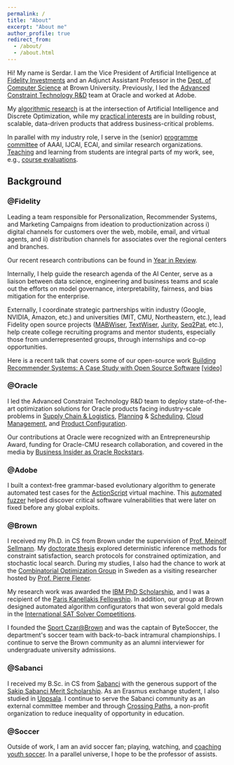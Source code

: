```yaml
---
permalink: /
title: "About"
excerpt: "About me"
author_profile: true
redirect_from: 
  - /about/
  - /about.html
---
```


Hi! My name is Serdar. I am the Vice President of Artificial Intelligence at [Fidelity Investments](https://www.fidelitylabs.com/) and an Adjunct Assistant Professor in the [Dept. of Computer Science](http://cs.brown.edu/) at Brown University. Previously, I led the [Advanced Constraint Technology R&D](https://www.oracle.com/artificial-intelligence/) team at Oracle and worked at Adobe.

My [algorithmic research](https://skadio.github.io/publications/) is at the intersection of Artificial Intelligence and Discrete Optimization, while my [practical interests](https://skadio.github.io/software/) are in building robust, scalable, data-driven products that address business-critical problems. 

In parallel with my industry role, I serve in the (senior) [programme committee](https://skadio.github.io/service/) of AAAI, IJCAI, ECAI, and similar research organizations. [Teaching](https://skadio.github.io/teaching/) and learning from students are integral parts of my work, see, e.g., [course evaluations](https://github.com/skadio/skadio.github.io/blob/master/files/Student_Evaluations.pdf). 

## Background

### @Fidelity

Leading a team responsible for Personalization, Recommender Systems, and Marketing Campaigns from ideation to productionization across i) digital channels for customers over the web, mobile, email, and virtual agents, and ii) distribution channels for associates over the regional centers and branches. 

Our recent research contributions can be found in [Year in Review](https://www.linkedin.com/pulse/year-review-2021-serdar-kadioglu/). 

Internally, I help guide the research agenda of the AI Center, serve as a liaison between data science, engineering and business teams and scale out the efforts on model governance, interpretability, fairness, and bias mitigation for the enterprise. 

Externally, I coordinate strategic partnerships witin industry (Google, NVIDIA, Amazon, etc.) and universities (MIT, CMU, Northeastern, etc.), lead Fidelity open source projects ([MABWiser](https://github.com/fidelity/mabwiser), [TextWiser](https://github.com/fidelity/textwiser), [Jurity](https://github.com/fidelity/jurity), [Seq2Pat](https://github.com/fidelity/seq2pat), etc.), help create college recruiting programs and mentor students, especially those from underrepresented groups, through internships and co-op opportunities.

Here is a recent talk that covers some of our open-source work [Building Recommender Systems: A Case Study with Open Source Software](https://2021.allthingsopen.org/sessions/building-recommender-systems-a-case-study-with-open-source-software/) [[video]](https://www.youtube.com/watch?v=54d_YUalvOA)

### @Oracle

I led the Advanced Constraint Technology R&D team to deploy state-of-the-art optimization solutions for Oracle products facing industry-scale problems in [Supply Chain & Logistics](https://www.oracle.com/scm/), [Planning](https://www.oracle.com/erp/) & [Scheduling](https://www.oracle.com/human-capital-management/), [Cloud Management](https://www.oracle.com/java/coherence/), and [Product Configuration](https://www.oracle.com/cx/). 

Our contributions at Oracle were recognized with an Entrepreneurship Award, funding for Oracle-CMU research collaboration, and covered in the media by [Business Insider as Oracle Rockstars](https://www.businessinsider.com/oracle-rock-star-engineers-2016-3?op=0#serdar-kadioglu-turning-theory-into-products-21).

### @Adobe

I built a context-free grammar-based evolutionary algorithm to generate automated test cases for the [ActionScript](https://en.wikipedia.org/wiki/ActionScript) virtual machine. This [automated fuzzer](https://en.wikipedia.org/wiki/Fuzzing) helped discover critical software vulnerabilities that were later on fixed before any global exploits.

### @Brown

I received my Ph.D. in CS from Brown under the supervision of [Prof. Meinolf Sellmann](https://en.wikipedia.org/wiki/Meinolf_Sellmann). My [doctorate thesis](http://cs.brown.edu/research/pubs/theses/phd/2012/kadioglu.pdf) explored deterministic inference methods for constraint satisfaction, search protocols for constrained optimization, and stochastic local search. During my studies, I also had the chance to work at the [Combinatorial Optimization Group](http://www.it.uu.se/research/group/astra) in Sweden as a visiting researcher hosted by [Prof. Pierre Flener](http://user.it.uu.se/~pierref/).

My research work was awarded the [IBM PhD Scholarship](http://www.research.ibm.com/university/awards/phdfellowship.shtml), and I was a recipient of the [Paris Kanellakis Fellowship](https://en.wikipedia.org/wiki/Paris_Kanellakis). In addition, our group at Brown designed automated algorithm configurators that won several gold medals in the [International SAT Solver Competitions](http://www.satcompetition.org/). 

I founded the [Sport Czar@Brown](http://cs.brown.edu/degrees/misc/jobs/jobs.html#sport) and was the captain of ByteSoccer, the department's soccer team with back-to-back intramural championships. I continue to serve the Brown community as an alumni interviewer for undergraduate university admissions. 

### @Sabanci

I received my B.Sc. in CS from [Sabanci](https://cs.sabanciuniv.edu/) with the generous support of the [Sakip Sabanci Merit Scholarship](https://www.sabanciuniv.edu/en/scholarship-opportunities-offered-during-education-period). As an Erasmus exchange student, I also studied in [Uppsala](https://www.it.uu.se/research/computing_science). I continue to serve the Sabanci community as an external committee member and through [Crossing Paths](https://www.kesisenyollar.org/), a non-profit organization to reduce inequality of opportunity in education. 

### @Soccer

Outside of work, I am an avid soccer fan; playing, watching, and [coaching youth soccer](https://www.sportsmanager.us/readingyouthsoccer.htm). In a parallel universe, I hope to be the professor of assists. 
